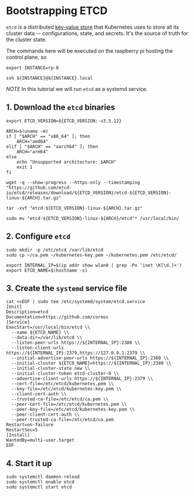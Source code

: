 # Bootstrapping ETCD 

`etcd` is a distributed [key-value store](https://etcd.io) that Kubernetes uses to store all its cluster data -- configurations, state, and secrets. It's the source of truth for the cluster state.

The commands here will be executed on the raspberry pi hosting the control plane, so 
```
export INSTANCE=rp-0

ssh ${INSTANCE}@${INSTANCE}.local
```

*NOTE* In this tutorial we will run `etcd` as a systemd service.

## 1. Download the `etcd` binaries

```
export ETCD_VERSION=${ETCD_VERSION:-v3.5.12}

ARCH=$(uname -m)
if [ "$ARCH" == "x86_64" ]; then
    ARCH="amd64"
elif [ "$ARCH" == "aarch64" ]; then
    ARCH="arm64"
else
    echo "Unsupported architecture: $ARCH"
    exit 1
fi

wget -q --show-progress --https-only --timestamping "https://github.com/etcd-io/etcd/releases/download/${ETCD_VERSION}/etcd-${ETCD_VERSION}-linux-${ARCH}.tar.gz"

tar -xvf "etcd-${ETCD_VERSION}-linux-${ARCH}.tar.gz"

sudo mv "etcd-${ETCD_VERSION}-linux-${ARCH}/etcd"* /usr/local/bin/
```

## 2. Configure `etcd`

```
sudo mkdir -p /etc/etcd /var/lib/etcd
sudo cp ~/ca.pem ~/kubernetes-key.pem ~/kubernetes.pem /etc/etcd/

export INTERNAL_IP=$(ip addr show wlan0 | grep -Po 'inet \K[\d.]+')
export ETCD_NAME=$(hostname -s)
```

## 3. Create the `systemd` service file 

```
cat <<EOF | sudo tee /etc/systemd/system/etcd.service
[Unit]
Description=etcd
Documentation=https://github.com/coreos
[Service]
ExecStart=/usr/local/bin/etcd \\
  --name ${ETCD_NAME} \\
  --data-dir=/var/lib/etcd \\
  --listen-peer-urls https://${INTERNAL_IP}:2380 \\
  --listen-client-urls https://${INTERNAL_IP}:2379,https://127.0.0.1:2379 \\
  --initial-advertise-peer-urls https://${INTERNAL_IP}:2380 \\
  --initial-cluster ${ETCD_NAME}=https://${INTERNAL_IP}:2380 \\
  --initial-cluster-state new \\
  --initial-cluster-token etcd-cluster-0 \\
  --advertise-client-urls https://${INTERNAL_IP}:2379 \\
  --cert-file=/etc/etcd/kubernetes.pem \\
  --key-file=/etc/etcd/kubernetes-key.pem \\
  --client-cert-auth \\
  --trusted-ca-file=/etc/etcd/ca.pem \\
  --peer-cert-file=/etc/etcd/kubernetes.pem \\
  --peer-key-file=/etc/etcd/kubernetes-key.pem \\
  --peer-client-cert-auth \\
  --peer-trusted-ca-file=/etc/etcd/ca.pem
Restart=on-failure
RestartSec=5
[Install]
WantedBy=multi-user.target
EOF
```

## 4. Start it up 

```
sudo systemctl daemon-reload
sudo systemctl enable etcd
sudo systemctl start etcd
```